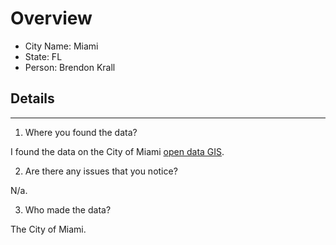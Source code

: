# Overview
* City Name: Miami
* State: FL
* Person: Brendon Krall

## Details
---
1. Where you found the data?

I found the data on the City of Miami [open data GIS](https://datahub-miamigis.opendata.arcgis.com/datasets/miami-neighborhoods-shapefile/explore?location=25.782415%2C-80.229997%2C12.88/). 

2. Are there any issues that you notice?

N/a.

3. Who made the data?

The City of Miami.
